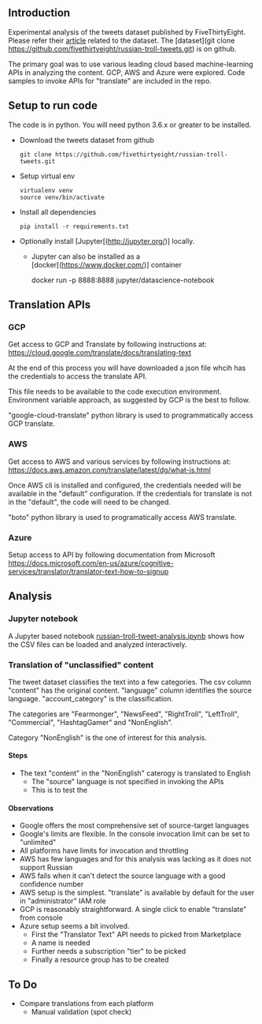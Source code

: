 ## Introduction

Experimental analysis of the tweets dataset published by FiveThirtyEight. Please refer their [article](https://fivethirtyeight.com/features/why-were-sharing-3-million-russian-troll-tweets/)
related to the dataset. The [dataset](git clone https://github.com/fivethirtyeight/russian-troll-tweets.git) is on github.

The primary goal was to use various leading cloud based machine-learning APIs in analyzing the content.
GCP, AWS and Azure were explored. Code samples to invoke APIs for "translate" are included in the repo.

## Setup to run code

The code is in python. You will need python 3.6.x or greater to be installed.

* Download the tweets dataset from github

      git clone https://github.com/fivethirtyeight/russian-troll-tweets.git
    
* Setup virtual env  

      virtualenv venv
      source venv/bin/activate

* Install all dependencies

      pip install -r requirements.txt
      
      
* Optionally install [Jupyter[(http://jupyter.org/)] locally.
  * Jupyter can also be installed as a [docker[(https://www.docker.com/)] container     


      docker run -p 8888:8888 jupyter/datascience-notebook      
      
## Translation APIs

### GCP

Get access to GCP and Translate by following instructions at:
https://cloud.google.com/translate/docs/translating-text

At the end of this process you will have downloaded a json file whcih has the credentials to 
access the translate API.

This file needs to be available to the code execution environment. Environment variable approach, as
suggested by GCP is the best to follow.

"google-cloud-translate" python library is used to programmatically access GCP translate.

### AWS

Get access to AWS and various services by following instructions at:
https://docs.aws.amazon.com/translate/latest/dg/what-is.html

Once AWS cli is installed and configured, the credentials needed will be available in the "default"
configuration. If the credentials for translate is not in the "default", the code will need to be changed.

"boto" python library is used to programatically access AWS translate.

### Azure

Setup access to API by following documentation from Microsoft
https://docs.microsoft.com/en-us/azure/cognitive-services/translator/translator-text-how-to-signup

## Analysis

### Jupyter notebook

A Jupyter based notebook [russian-troll-tweet-analysis.ipynb](./russian-troll-tweet-analysis.ipynb) shows how the CSV
files can be loaded and analyzed interactively. 

### Translation of "unclassified" content

The tweet dataset classifies the text into a few categories. The csv column "content" has the original content. "language"
column identifies the source language. "account_category" is the classification. 

The categories are "Fearmonger", "NewsFeed", "RightTroll", "LeftTroll", "Commercial", "HashtagGamer" and "NonEnglish".

Category "NonEnglish" is the one of interest for this analysis.

#### Steps

* The text "content" in the "NonEnglish" caterogy is translated to English
     * The "source" language is not specified in invoking the APIs
     * This is to test the 
     
#### Observations

* Google offers the most comprehensive set of source-target languages
* Google's limits are flexible. In the console invocation limit can be set to "unlimited"
* All platforms have limits for invocation and throttling
* AWS has few languages and for this analysis was lacking as it does not support Russian
* AWS fails when it can't detect the source language with a good confidence number
* AWS setup is the simplest. "translate" is available by default for the user in "administrator" IAM role
* GCP is reasonably straightforward. A single click to enable "translate" from console
* Azure setup seems a bit involved.
     * First the "Translator Text" API needs to picked from Marketplace 
     * A name is needed
     * Further needs a subscription "tier" to be picked
     * Finally a resource group has to be created 

## To Do

* Compare translations from each platform
     * Manual validation (spot check)                  